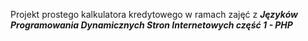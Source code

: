 Projekt prostego kalkulatora kredytowego w ramach zajęć z ***Języków Programowania Dynamicznych Stron Internetowych część 1 - PHP***

